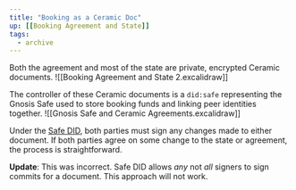 ```yaml
---
title: "Booking as a Ceramic Doc"
up: [[Booking Agreement and State]]
tags:
  - archive
---
```


Both the agreement and most of the state are private, encrypted Ceramic documents.
![[Booking Agreement and State 2.excalidraw]]

The controller of these Ceramic documents is a `did:safe` representing the Gnosis Safe used to store booking funds and linking peer identities together.
![[Gnosis Safe and Ceramic Agreements.excalidraw]]

Under the [Safe DID](https://developers.ceramic.network/docs/advanced/standards/accounts/safe-did/), both parties must sign any changes made to either document. If both parties agree on some change to the state or agreement, the process is straightforward.

**Update**: This was incorrect. Safe DID allows _any_ not _all_ signers to sign commits for a document. This approach will not work.